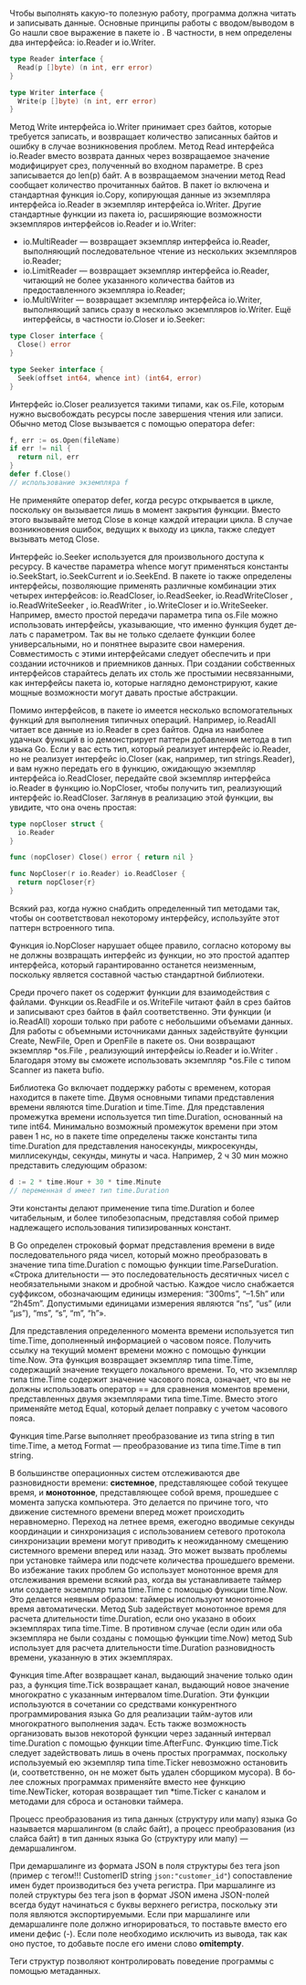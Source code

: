 Чтобы выполнять какую-то полезную работу, программа должна читать и запи­сывать данные. Основные принципы работы с вводом/выводом в Go нашли свое выражение в пакете io . В частности, в нем определены два интерфейса: io.Reader и io.Writer.
``` go
type Reader interface {
  Read(p []byte) (n int, err error)
}

type Writer interface {
  Write(p []byte) (n int, err error)
}
```
Метод Write интерфейса io.Writer принимает срез байтов, которые требуется записать, и возвращает количество записанных байтов и ошибку в случае воз­никновения проблем. Метод Read интерфейса io.Reader вместо возврата данных через возвращаемое значение модифицирует срез, получен­ный во входном параметре. В срез записывается до len(p) байт. А в возвращае­мом значении метод Read сообщает количество прочитанных байтов.
В пакет io включена и стандартная функция io.Copy, копирующая данные из эк­земпляра интерфейса io.Reader в экземпляр интерфейса io.Writer.
Другие стандартные функции из пакета io, расширяющие возможности экземпляров интерфейсов io.Reader и io.Writer:
- io.MultiReader — возвращает экземпляр интерфейса io.Reader, выполняющий последовательное чтение из нескольких экземпляров io.Reader;
- io.LimitReader — возвращает экземпляр интерфейса io.Reader, читающий не более указанного количества байтов из предоставленного экземпляра io.Reader;
- io.MultiWriter — возвращает экземпляр интерфейса io.Writer, выполняющий запись сразу в несколько экземпляров io.Writer.
Ещё интерфейсы, в частности io.Closer и io.Seeker:
``` go
type Closer interface {
  Close() error
}

type Seeker interface {
  Seek(offset int64, whence int) (int64, error)
}
```
Интерфейс io.Closer реализуется такими типами, как os.File, которым нужно высвобождать ресурсы после завершения чтения или записи. Обычно метод Close вызывается с помощью оператора defer:
``` go
f, err := os.Open(fileName)
if err != nil {
  return nil, err
}
defer f.Close()
// использование экземпляра f
```
Не применяйте оператор defer, когда ресурс открывается в цикле, поскольку он вызывается лишь в момент закрытия функции. Вместо этого вызывайте метод Close в конце каждой итерации цикла. В случае возникновения ошибок, ведущих к выходу из цикла, также следует вызывать метод Close.

Интерфейс io.Seeker используется для произвольного доступа к ресурсу. В каче­стве параметра whence могут применяться константы io.SeekStart, io.SeekCurrent и io.SeekEnd.
В пакете io также определены интерфейсы, позволяющие применять различ­ные комбинации этих четырех интерфейсов: io.ReadCloser, io.ReadSeeker, io.ReadWriteCloser , io.ReadWriteSeeker , io.ReadWriter , io.WriteCloser и io.WriteSeeker. Например, вместо простой передачи параметра типа os.File можно использовать интерфейсы, указывающие, что именно функция будет де­лать с параметром. Так вы не только сделаете функции более универсальными, но и понятнее выразите свои намерения. Совместимость с этими интерфейсами следует обеспечить и при создании источников и приемников данных. При создании собственных интерфейсов старайтесь делать их столь же простымии несвязанными, как интерфейсы пакета io, которые наглядно демонстрируют, какие мощные возможности могут давать простые абстракции.

Помимо интерфейсов, в пакете io имеется несколько вспомогательных функций для выполнения типичных операций. Например, io.ReadAll читает все данные из io.Reader в срез байтов. Одна из наиболее удачных функций в io демонстри­рует паттерн добавления метода в тип языка Go. Если у вас есть тип, который реализует интерфейс io.Reader, но не реализует интерфейс io.Closer (как, например, тип strings.Reader), и вам нужно передать его в функцию, ожидающую экземпляр интерфейса io.ReadCloser, передайте свой экземпляр интерфейса io.Reader в функцию io.NopCloser, чтобы получить тип, реализующий интер­фейс io.ReadCloser. Заглянув в реализацию этой функции, вы увидите, что она очень простая:
``` go
type nopCloser struct {
  io.Reader
}

func (nopCloser) Close() error { return nil }

func NopCloser(r io.Reader) io.ReadCloser {
  return nopCloser{r}
}
```
Всякий раз, когда нужно снабдить определенный тип методами так, чтобы он соответствовал некоторому интерфейсу, используйте этот паттерн встроенного типа.

Функция io.NopCloser нарушает общее правило, согласно которому вы не должны возвращать интерфейс из функции, но это простой адаптер интер­фейса, который гарантированно останется неизменным, поскольку является
составной частью стандартной библиотеки.

Среди прочего пакет os содержит функции для взаимодействия с файлами. Функции os.ReadFile и os.WriteFile читают файл в срез байтов и записывают срез байтов в файл соответственно. Эти функции (и io.ReadAll) хороши только при работе с небольшими объемами данных. Для работы с объемными источни­ками данных задействуйте функции Create, NewFile, Open и OpenFile в пакете os. Они возвращают экземпляр *os.File , реализующий интерфейсы io.Reader и io.Writer . Благодаря этому вы сможете использовать экземпляр *os.File с типом Scanner из пакета bufio.

Библиотека Go включает под­держку работы с временем, которая находится в пакете time. Двумя основными типами представления времени являются time.Duration и time.Time.
Для представления промежутка времени используется тип time.Duration, осно­ванный на типе int64. Минимально возможный промежуток времени при этом равен 1 нс, но в пакете time определены также константы типа time.Duration для представления наносекунды, микросекунды, миллисекунды, секунды, минуты и часа. Например, 2 ч 30 мин можно представить следующим образом:
``` go
d := 2 * time.Hour + 30 * time.Minute
// переменная d имеет тип time.Duration
```
Эти константы делают применение типа time.Duration и более читабельным, и более типобезопасным, представляя собой пример надлежащего использования типизированных констант.

В Go определен строковый формат представления времени в виде последовательного ряда чисел, который можно преобразовать в значение типа time.Duration с помощью функции time.ParseDuration. «Строка длительности — это последовательность десятичных чисел с необязательными знаком и дробной частью. Каждое число снабжается суффиксом, обозначающим единицы измерения: “300ms”, “–1.5h” или “2h45m”. Допусти­мыми единицами измерения являются “ns”, “us” (или “µs”), “ms”, “s”, “m”, “h”».

Для представления определенного момента времени используется тип time.Time, дополненный информацией о часовом поясе. Получить ссылку на текущий мо­мент времени можно с помощью функции time.Now. Эта функция возвращает экземпляр типа time.Time, содержащий значение текущего локального времени. То, что экземпляр типа time.Time содержит значение часового пояса, озна­чает, что вы не должны использовать оператор == для сравнения моментов времени, представленных двумя экземплярами типа time.Time. Вместо этого применяйте метод Equal, который делает поправку с учетом часового пояса.

Функция time.Parse выполняет преобразование из типа string в тип time.Time, а метод Format — преобразование из типа time.Time в тип string. 

В большинстве операционных систем отслеживаются две разновидности време­ни: **системное**, представляющее собой текущее время, и **монотонное**, представ­ляющее собой время, прошедшее с момента запуска компьютера. Это делается по причине того, что движение системного времени вперед может происходить неравномерно. Переход на летнее время, ежегодно вводимые секунды коорди­нации и синхронизация с использованием сетевого протокола синхронизации времени могут приводить к неожиданному смещению системного времени вперед или назад. Это может вызвать проблемы при установке таймера или подсчете количества прошедшего времени.
Во избежание таких проблем Go использует монотонное время для отслеживания времени всякий раз, когда вы устанавливаете таймер или создаете экземпляр типа time.Time с помощью функции time.Now. Это делается неявным образом: таймеры используют монотонное время автоматически. Метод Sub задействует монотонное время для расчета длительности time.Duration, если оно указано в обоих экземплярах типа time.Time. В противном случае (если один или оба экземпляра не были созданы с помощью функции time.Now) метод Sub исполь­зует для расчета длительности time.Duration разновидность времени, указанную в этих экземплярах.

Функция time.After возвращает канал, выдающий значение только один раз, а функция time.Tick возвращает канал, выдающий новое значение многократно с указанным интер­валом time.Duration. Эти функции используются в сочетании со средствами конкурентного программирования языка Go для реализации тайм-аутов или многократного выполнения задач. Есть также возможность организовать вызов некоторой функции через заданный интервал time.Duration с помощью функции time.AfterFunc. Функцию time.Tick следует задействовать лишь в очень простых программах, поскольку используемый ею экземпляр типа time.Ticker невозможно остановить (и, соответственно, он не может быть удален сборщиком мусора). В бо­лее сложных программах применяйте вместо нее функцию time.NewTicker, которая возвращает тип *time.Ticker с каналом и методами для сброса и остановки таймера.

 Процесс преобразования из типа данных (структуру или мапу) языка Gо называется маршалингом (в слайс байт), а процесс преобразования (из слайса байт) в тип данных языка Gо (структуру или мапу) — демаршалингом.

При демаршалинге из формата JSON в поля структуры без тега json (пример с тегом!!! CustomerID string `json:"customer_id"`) сопо­ставление имен будет производиться без учета регистра. При маршалинге из полей структуры без тега json в формат JSON имена JSON-полей всегда будут начинаться с буквы верхнего регистра, поскольку эти поля являются экспортируемыми. Если при маршалинге или демаршалинге поле должно игнорироваться, то по­ставьте вместо его имени дефис (-). Если поле необходимо исключить из выво­да, так как оно пустое, то добавьте после его имени слово **omitempty**.

Теги структур позволяют контролировать поведение программы с помощью ме­таданных. 

 
